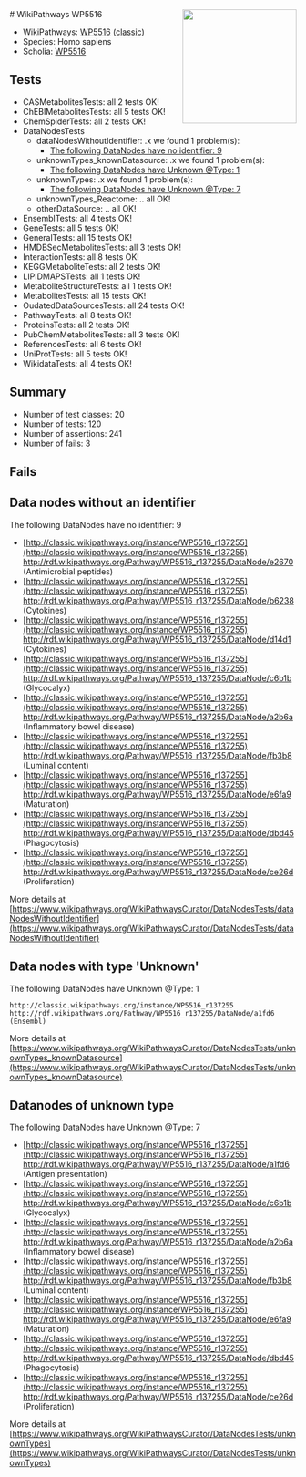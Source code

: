 <img style="float: right; width: 200px" src="https://upload.wikimedia.org/wikipedia/commons/thumb/8/83/Wplogo_with_text_500.png/640px-Wplogo_with_text_500.png" />
# WikiPathways WP5516

* WikiPathways: [WP5516](https://wikipathways.org/pathways/WP5516) ([classic](https://classic.wikipathways.org/instance/WP5516))
* Species: Homo sapiens
* Scholia: [WP5516](https://scholia.toolforge.org/wikipathways/WP5516)
## Tests
* CASMetabolitesTests: all 2 tests OK!
* ChEBIMetabolitesTests: all 5 tests OK!
* ChemSpiderTests: all 2 tests OK!
* DataNodesTests
    * dataNodesWithoutIdentifier: .x we found 1 problem(s):
        * [The following DataNodes have no identifier: 9](#d2d32fa8)
    * unknownTypes_knownDatasource: .x we found 1 problem(s):
        * [The following DataNodes have Unknown @Type: 1](#904516d6)
    * unknownTypes: .x we found 1 problem(s):
        * [The following DataNodes have Unknown @Type: 7](#839973e5)
    * unknownTypes_Reactome: .. all OK!
    * otherDataSource: .. all OK!
* EnsemblTests: all 4 tests OK!
* GeneTests: all 5 tests OK!
* GeneralTests: all 15 tests OK!
* HMDBSecMetabolitesTests: all 3 tests OK!
* InteractionTests: all 8 tests OK!
* KEGGMetaboliteTests: all 2 tests OK!
* LIPIDMAPSTests: all 1 tests OK!
* MetaboliteStructureTests: all 1 tests OK!
* MetabolitesTests: all 15 tests OK!
* OudatedDataSourcesTests: all 24 tests OK!
* PathwayTests: all 8 tests OK!
* ProteinsTests: all 2 tests OK!
* PubChemMetabolitesTests: all 3 tests OK!
* ReferencesTests: all 6 tests OK!
* UniProtTests: all 5 tests OK!
* WikidataTests: all 4 tests OK!


## Summary

* Number of test classes: 20
* Number of tests: 120
* Number of assertions: 241
* Number of fails: 3

## Fails

<a name="d2d32fa8" />

## Data nodes without an identifier

The following DataNodes have no identifier: 9

* [http://classic.wikipathways.org/instance/WP5516_r137255](http://classic.wikipathways.org/instance/WP5516_r137255) http://rdf.wikipathways.org/Pathway/WP5516_r137255/DataNode/e2670 (Antimicrobial
peptides)
* [http://classic.wikipathways.org/instance/WP5516_r137255](http://classic.wikipathways.org/instance/WP5516_r137255) http://rdf.wikipathways.org/Pathway/WP5516_r137255/DataNode/b6238 (Cytokines)
* [http://classic.wikipathways.org/instance/WP5516_r137255](http://classic.wikipathways.org/instance/WP5516_r137255) http://rdf.wikipathways.org/Pathway/WP5516_r137255/DataNode/d14d1 (Cytokines)
* [http://classic.wikipathways.org/instance/WP5516_r137255](http://classic.wikipathways.org/instance/WP5516_r137255) http://rdf.wikipathways.org/Pathway/WP5516_r137255/DataNode/c6b1b (Glycocalyx)
* [http://classic.wikipathways.org/instance/WP5516_r137255](http://classic.wikipathways.org/instance/WP5516_r137255) http://rdf.wikipathways.org/Pathway/WP5516_r137255/DataNode/a2b6a (Inflammatory
bowel disease)
* [http://classic.wikipathways.org/instance/WP5516_r137255](http://classic.wikipathways.org/instance/WP5516_r137255) http://rdf.wikipathways.org/Pathway/WP5516_r137255/DataNode/fb3b8 (Luminal content)
* [http://classic.wikipathways.org/instance/WP5516_r137255](http://classic.wikipathways.org/instance/WP5516_r137255) http://rdf.wikipathways.org/Pathway/WP5516_r137255/DataNode/e6fa9 (Maturation)
* [http://classic.wikipathways.org/instance/WP5516_r137255](http://classic.wikipathways.org/instance/WP5516_r137255) http://rdf.wikipathways.org/Pathway/WP5516_r137255/DataNode/dbd45 (Phagocytosis)
* [http://classic.wikipathways.org/instance/WP5516_r137255](http://classic.wikipathways.org/instance/WP5516_r137255) http://rdf.wikipathways.org/Pathway/WP5516_r137255/DataNode/ce26d (Proliferation)


More details at [https://www.wikipathways.org/WikiPathwaysCurator/DataNodesTests/dataNodesWithoutIdentifier](https://www.wikipathways.org/WikiPathwaysCurator/DataNodesTests/dataNodesWithoutIdentifier)

<a name="904516d6" />

## Data nodes with type 'Unknown'

The following DataNodes have Unknown @Type: 1
```
http://classic.wikipathways.org/instance/WP5516_r137255 http://rdf.wikipathways.org/Pathway/WP5516_r137255/DataNode/a1fd6 (Ensembl)
```

More details at [https://www.wikipathways.org/WikiPathwaysCurator/DataNodesTests/unknownTypes_knownDatasource](https://www.wikipathways.org/WikiPathwaysCurator/DataNodesTests/unknownTypes_knownDatasource)

<a name="839973e5" />

## Datanodes of unknown type

The following DataNodes have Unknown @Type: 7

* [http://classic.wikipathways.org/instance/WP5516_r137255](http://classic.wikipathways.org/instance/WP5516_r137255) http://rdf.wikipathways.org/Pathway/WP5516_r137255/DataNode/a1fd6 (Antigen
presentation)
* [http://classic.wikipathways.org/instance/WP5516_r137255](http://classic.wikipathways.org/instance/WP5516_r137255) http://rdf.wikipathways.org/Pathway/WP5516_r137255/DataNode/c6b1b (Glycocalyx)
* [http://classic.wikipathways.org/instance/WP5516_r137255](http://classic.wikipathways.org/instance/WP5516_r137255) http://rdf.wikipathways.org/Pathway/WP5516_r137255/DataNode/a2b6a (Inflammatory
bowel disease)
* [http://classic.wikipathways.org/instance/WP5516_r137255](http://classic.wikipathways.org/instance/WP5516_r137255) http://rdf.wikipathways.org/Pathway/WP5516_r137255/DataNode/fb3b8 (Luminal content)
* [http://classic.wikipathways.org/instance/WP5516_r137255](http://classic.wikipathways.org/instance/WP5516_r137255) http://rdf.wikipathways.org/Pathway/WP5516_r137255/DataNode/e6fa9 (Maturation)
* [http://classic.wikipathways.org/instance/WP5516_r137255](http://classic.wikipathways.org/instance/WP5516_r137255) http://rdf.wikipathways.org/Pathway/WP5516_r137255/DataNode/dbd45 (Phagocytosis)
* [http://classic.wikipathways.org/instance/WP5516_r137255](http://classic.wikipathways.org/instance/WP5516_r137255) http://rdf.wikipathways.org/Pathway/WP5516_r137255/DataNode/ce26d (Proliferation)


More details at [https://www.wikipathways.org/WikiPathwaysCurator/DataNodesTests/unknownTypes](https://www.wikipathways.org/WikiPathwaysCurator/DataNodesTests/unknownTypes)

